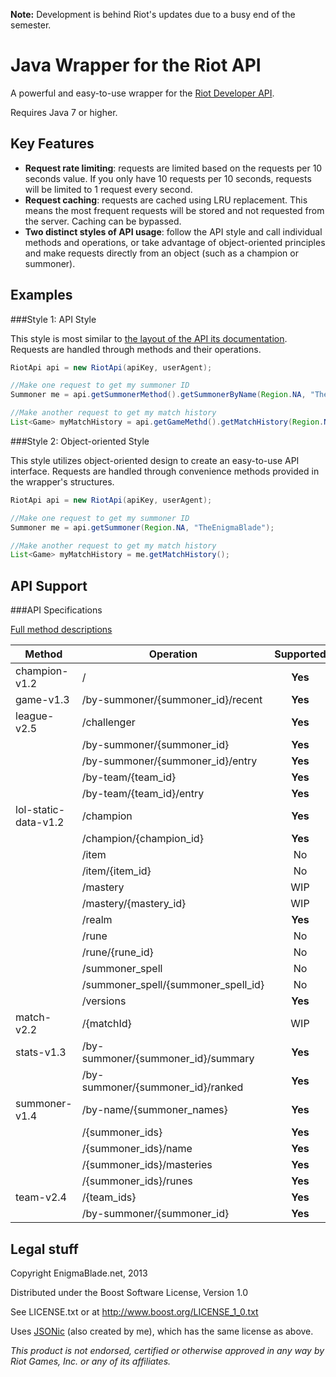 **Note:** Development is behind Riot's updates due to a busy end of the semester.

Java Wrapper for the Riot API
=============================

A powerful and easy-to-use wrapper for the [Riot Developer API](https://developer.riotgames.com/).

Requires Java 7 or higher.

Key Features
------------

* **Request rate limiting**: requests are limited based on the requests per 10 seconds value. If you only have 10 requests per 10 seconds, requests will be limited to 1 request every second.
* **Request caching**: requests are cached using LRU replacement. This means the most frequent requests will be stored and not requested from the server. Caching can be bypassed.
* **Two distinct styles of API usage**: follow the API style and call individual methods and operations, or take advantage of object-oriented principles and make requests directly from an object (such as a champion or summoner).

Examples
--------

###Style 1: API Style

This style is most similar to [the layout of the API its documentation](https://developer.riotgames.com/api/methods). Requests are handled through methods and their operations.

```java
RiotApi api = new RiotApi(apiKey, userAgent);

//Make one request to get my summoner ID
Summoner me = api.getSummonerMethod().getSummonerByName(Region.NA, "TheEnigmaBlade");

//Make another request to get my match history
List<Game> myMatchHistory = api.getGameMethd().getMatchHistory(Region.NA, me.getId());
```

###Style 2: Object-oriented Style

This style utilizes object-oriented design to create an easy-to-use API interface. Requests are handled through convenience methods provided in the wrapper's structures.

```java
RiotApi api = new RiotApi(apiKey, userAgent);

//Make one request to get my summoner ID
Summoner me = api.getSummoner(Region.NA, "TheEnigmaBlade");

//Make another request to get my match history
List<Game> myMatchHistory = me.getMatchHistory();
```

API Support
-----------

###API Specifications

[Full method descriptions](http://developer.riotgames.com/api/methods)

| Method               | Operation                           | Supported |
| -------------------- | ----------------------------------- | :-------: |
| champion-v1.2        | /                                   | **Yes**   |
| game-v1.3            | /by-summoner/{summoner_id}/recent   | **Yes**   |
| league-v2.5          | /challenger                         | **Yes**   |
|                      | /by-summoner/{summoner_id}          | **Yes**   |
|                      | /by-summoner/{summoner_id}/entry    | **Yes**   |
|                      | /by-team/{team_id}                  | **Yes**   |
|                      | /by-team/{team_id}/entry            | **Yes**   |
| lol-static-data-v1.2 | /champion                           | **Yes**   |
|                      | /champion/{champion_id}             | **Yes**   |
|                      | /item                               | No        |
|                      | /item/{item_id}                     | No        |
|                      | /mastery                            | WIP       |
|                      | /mastery/{mastery_id}               | WIP       |
|                      | /realm                              | **Yes**   |
|                      | /rune                               | No        |
|                      | /rune/{rune_id}                     | No        |
|                      | /summoner_spell                     | No        |
|                      | /summoner_spell/{summoner_spell_id} | No        |
|                      | /versions                           | **Yes**   |
| match-v2.2           | /{matchId}                          | WIP       |
| stats-v1.3           | /by-summoner/{summoner_id}/summary  | **Yes**   |
|                      | /by-summoner/{summoner_id}/ranked   | **Yes**   |
| summoner-v1.4        | /by-name/{summoner_names}           | **Yes**   |
|                      | /{summoner_ids}                     | **Yes**   |
|                      | /{summoner_ids}/name                | **Yes**   |
|                      | /{summoner_ids}/masteries           | **Yes**   |
|                      | /{summoner_ids}/runes               | **Yes**   |
| team-v2.4            | /{team_ids}                         | **Yes**   |
|                      | /by-summoner/{summoner_id}          | **Yes**   |

Legal stuff
-----------

Copyright EnigmaBlade.net, 2013

Distributed under the Boost Software License, Version 1.0

See LICENSE.txt or at http://www.boost.org/LICENSE_1_0.txt

Uses [JSONic](https://github.com/TheEnigmaBlade/jsonic) (also created by me), which has the same license as above.

*This product is not endorsed, certified or otherwise approved in any way by Riot Games, Inc. or any of its affiliates.*
